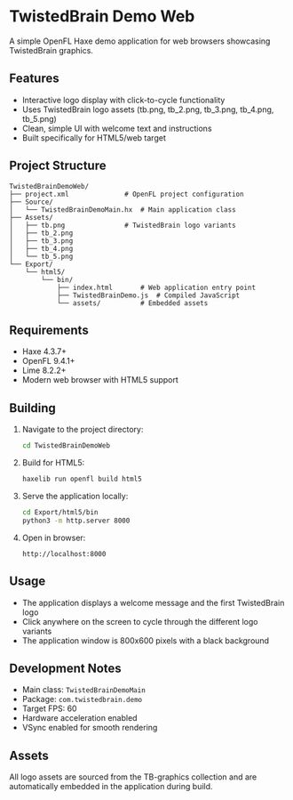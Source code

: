 # TwistedBrain Demo Web

A simple OpenFL Haxe demo application for web browsers showcasing TwistedBrain graphics.

## Features

- Interactive logo display with click-to-cycle functionality
- Uses TwistedBrain logo assets (tb.png, tb_2.png, tb_3.png, tb_4.png, tb_5.png)
- Clean, simple UI with welcome text and instructions
- Built specifically for HTML5/web target

## Project Structure

```
TwistedBrainDemoWeb/
├── project.xml              # OpenFL project configuration
├── Source/
│   └── TwistedBrainDemoMain.hx  # Main application class
├── Assets/
│   ├── tb.png               # TwistedBrain logo variants
│   ├── tb_2.png
│   ├── tb_3.png
│   ├── tb_4.png
│   └── tb_5.png
└── Export/
    └── html5/
        └── bin/
            ├── index.html       # Web application entry point
            ├── TwistedBrainDemo.js  # Compiled JavaScript
            └── assets/          # Embedded assets
```

## Requirements

- Haxe 4.3.7+
- OpenFL 9.4.1+
- Lime 8.2.2+
- Modern web browser with HTML5 support

## Building

1. Navigate to the project directory:
   ```bash
   cd TwistedBrainDemoWeb
   ```

2. Build for HTML5:
   ```bash
   haxelib run openfl build html5
   ```

3. Serve the application locally:
   ```bash
   cd Export/html5/bin
   python3 -m http.server 8000
   ```

4. Open in browser:
   ```
   http://localhost:8000
   ```

## Usage

- The application displays a welcome message and the first TwistedBrain logo
- Click anywhere on the screen to cycle through the different logo variants
- The application window is 800x600 pixels with a black background

## Development Notes

- Main class: `TwistedBrainDemoMain`
- Package: `com.twistedbrain.demo`
- Target FPS: 60
- Hardware acceleration enabled
- VSync enabled for smooth rendering

## Assets

All logo assets are sourced from the TB-graphics collection and are automatically embedded in the application during build.
